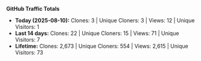 
**GitHub Traffic Totals**

- **Today (2025-08-10):** Clones: 3 | Unique Cloners: 3 | Views: 12 | Unique Visitors: 1
- **Last 14 days:** Clones: 22 | Unique Cloners: 15 | Views: 71 | Unique Visitors: 7
- **Lifetime:** Clones: 2,673 | Unique Cloners: 554 | Views: 2,615 | Unique Visitors: 73

